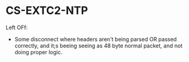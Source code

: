 # CS-EXTC2-NTP


Left OFf:
 - Some disconnect where headers aren't being parsed OR passed correctly, and it;s beeing seeing as 48 byte normal
 packet, and not doing proper logic.

